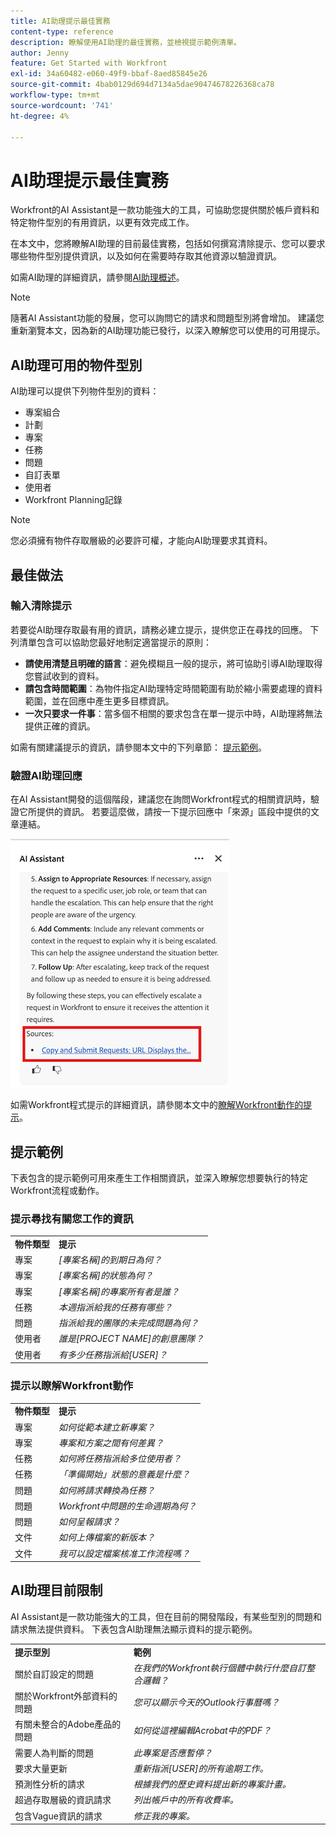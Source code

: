 ```yaml
---
title: AI助理提示最佳實務
content-type: reference
description: 瞭解使用AI助理的最佳實務，並檢視提示範例清單。
author: Jenny
feature: Get Started with Workfront
exl-id: 34a60482-e060-49f9-bbaf-8aed85845e26
source-git-commit: 4bab0129d694d7134a5dae90474678226368ca78
workflow-type: tm+mt
source-wordcount: '741'
ht-degree: 4%

---
```


# AI助理提示最佳實務

Workfront的AI Assistant是一款功能強大的工具，可協助您提供關於帳戶資料和特定物件型別的有用資訊，以更有效完成工作。

在本文中，您將瞭解AI助理的目前最佳實務，包括如何撰寫清除提示、您可以要求哪些物件型別提供資訊，以及如何在需要時存取其他資源以驗證資訊。

如需AI助理的詳細資訊，請參閱[AI助理概述](/help/quicksilver/workfront-basics/ai-assistant/ai-assistant-overview.md)。

>[!NOTE]
>
>隨著AI Assistant功能的發展，您可以詢問它的請求和問題型別將會增加。 建議您重新瀏覽本文，因為新的AI助理功能已發行，以深入瞭解您可以使用的可用提示。


## AI助理可用的物件型別

AI助理可以提供下列物件型別的資料：

* 專案組合
* 計劃
* 專案
* 任務
* 問題
* 自訂表單
* 使用者
* Workfront Planning記錄

>[!NOTE]
>
>您必須擁有物件存取層級的必要許可權，才能向AI助理要求其資料。

## 最佳做法

### 輸入清除提示

若要從AI助理存取最有用的資訊，請務必建立提示，提供您正在尋找的回應。 下列清單包含可以協助您最好地制定適當提示的原則：

* **請使用清楚且明確的語言**：避免模糊且一般的提示，將可協助引導AI助理取得您嘗試收到的資料。
* **請包含時間範圍**：為物件指定AI助理特定時間範圍有助於縮小需要處理的資料範圍，並在回應中產生更多目標資訊。
* **一次只要求一件事**：當多個不相關的要求包含在單一提示中時，AI助理將無法提供正確的資訊。

如需有關建議提示的資訊，請參閱本文中的下列章節： [提示範例](#prompt-examples)。


### 驗證AI助理回應

在AI Assistant開發的這個階段，建議您在詢問Workfront程式的相關資訊時，驗證它所提供的資訊。 若要這麼做，請按一下提示回應中「來源」區段中提供的文章連結。

![來源區段](assets/sources-section.png)

如需Workfront程式提示的詳細資訊，請參閱本文中的[瞭解Workfront動作的提示](#prompts-to-learn-about-workfront-actions)。


## 提示範例

下表包含的提示範例可用來產生工作相關資訊，並深入瞭解您想要執行的特定Workfront流程或動作。

### 提示尋找有關您工作的資訊

<table>
    <tr>
        <td><b>物件類型</b></td>
        <td><b>提示</b></td>
    </tr>
        <tr>
        <td>專案</td>
        <td><em> [專案名稱]的到期日為何？</em>
        </td>
    </tr>
    <tr>
        <td>專案</td>
        <td><em> [專案名稱]的狀態為何？</em>
        </td>
    </tr>
    <tr>
        <td>專案 </td>
        <td><em>[專案名稱]的專案所有者是誰？</em></td>
    </tr>
    <tr>
        <td>任務</td>
        <td><em>本週指派給我的任務有哪些？</em></td>
    </tr>
       <tr>
        <td>問題 </td>
        <td><em>指派給我的團隊的未完成問題為何？</em></td>
           <tr>
        <td>使用者</td>
        <td><em>誰是[PROJECT NAME]的創意團隊？</em></td>
    </tr>
           <tr>
        <td>使用者 </td>
        <td><em>有多少任務指派給[USER]？</em></td>
    </tr>
   </table>


### 提示以瞭解Workfront動作

<table>
    <tr>
        <td><b>物件類型</b></td>
        <td><b>提示</b></td>
    </tr>
    <tr>
        <td>專案</td>
        <td><em>如何從範本建立新專案？</em>
        </td>
    </tr>
    <tr>
        <td>專案 </td>
        <td><em>專案和方案之間有何差異？</em></td>
    </tr>
    <tr>
        <td>任務</td>
        <td><em>如何將任務指派給多位使用者？</em></td>
    </tr>
       <tr>
        <td>任務</td>
        <td><em>「準備開始」狀態的意義是什麼？</em></td>
    </tr>
       <tr>
        <td>問題 </td>
        <td><em>如何將請求轉換為任務？</em></td>
    </tr>
           <tr>
        <td>問題 </td>
        <td><em>Workfront中問題的生命週期為何？</em></td>
    </tr>
        </tr>
           <tr>
        <td>問題 </td>
        <td><em>如何呈報請求？</em></td>
    </tr>
           <tr>
        <td>文件</td>
        <td><em>如何上傳檔案的新版本？</em></td>
    </tr>
           <tr>
        <td>文件 </td>
        <td><em>我可以設定檔案核准工作流程嗎？</em></td>
    </tr>
   </table>


## AI助理目前限制

AI Assistant是一款功能強大的工具，但在目前的開發階段，有某些型別的問題和請求無法提供資料。 下表包含AI助理無法顯示資料的提示範例。

<table>
    <tr>
        <td><b>提示型別</b></td>
        <td><b>範例</b></td>
    </tr>
    <tr>
        <td>關於自訂設定的問題</td>
        <td><em>在我們的Workfront執行個體中執行什麼自訂整合邏輯？</em>
        </td>
    </tr>
    <tr>
        <td>關於Workfront外部資料的問題 </td>
        <td><em>您可以顯示今天的Outlook行事曆嗎？</em></td>
    </tr>
             <tr>
        <td>有關未整合的Adobe產品的問題 </td>
        <td><em>如何從這裡編輯Acrobat中的PDF？</em></td>
         <tr>
        <td>需要人為判斷的問題</td>
        <td><em>此專案是否應暫停？</em></td>
    </tr>
    </tr>
       <tr>
        <td>要求大量更新</td>
        <td><em>重新指派[USER]的所有逾期工作。</em></td>
    </tr>
       <tr>
        <td>預測性分析的請求</td>
        <td><em>根據我們的歷史資料提出新的專案計畫。</em></td>
    </tr>
           <tr>
        <td>超過存取層級的資訊請求</td>
        <td><em>列出帳戶中的所有收費率。</em></td>
    </tr>
           <tr>
        <td>包含Vague資訊的請求 </td>
        <td><em>修正我的專案。</em></td>
    </tr>
   </table>
